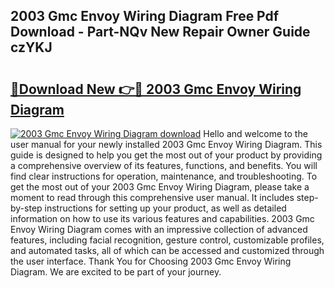 ## 2003 Gmc Envoy Wiring Diagram Free Pdf Download - Part-NQv New Repair Owner Guide czYKJ

# <h2><a href="http://dfmdyzg.blite.top/?on=2003+Gmc+Envoy+Wiring+Diagram">🔗Download New 👉🔴 2003 Gmc Envoy Wiring Diagram</a></h2>

[![2003 Gmc Envoy Wiring Diagram download](https://i.imgur.com/lujVjoI.png)](http://dfmdyzg.blite.top/?on=2003+Gmc+Envoy+Wiring+Diagram)
Hello and welcome to the user manual for your newly installed 2003 Gmc Envoy Wiring Diagram. This guide is designed to help you get the most out of your product by providing a comprehensive overview of its features, functions, and benefits. You will find clear instructions for operation, maintenance, and troubleshooting. To get the most out of your 2003 Gmc Envoy Wiring Diagram, please take a moment to read through this comprehensive user manual. It includes step-by-step instructions for setting up your product, as well as detailed information on how to use its various features and capabilities. 2003 Gmc Envoy Wiring Diagram comes with an impressive collection of advanced features, including facial recognition, gesture control, customizable profiles, and automated tasks, all of which can be accessed and customized through the user interface. Thank You for Choosing 2003 Gmc Envoy Wiring Diagram. We are excited to be part of your journey.
